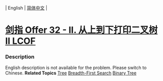 | English | [简体中文](README.md) |

# [剑指 Offer 32 - II. 从上到下打印二叉树 II LCOF](https://leetcode.cn/problems/cong-shang-dao-xia-da-yin-er-cha-shu-ii-lcof)
 ### Description
English description is not available for the problem. Please switch to Chinese.
**Related Topics**  [Tree](https://leetcode.cn/tag/tree) [Breadth-First Search](https://leetcode.cn/tag/breadth-first-search) [Binary Tree](https://leetcode.cn/tag/binary-tree) 